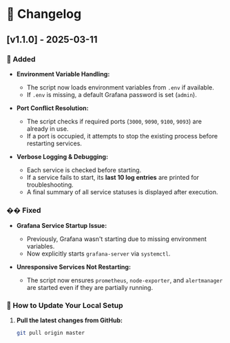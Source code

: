 # 📝 Changelog

## **[v1.1.0]** - 2025-03-11  
### **🔹 Added**
- **Environment Variable Handling:**  
  - The script now loads environment variables from `.env` if available.  
  - If `.env` is missing, a default Grafana password is set (`admin`).  

- **Port Conflict Resolution:**  
  - The script checks if required ports (`3000`, `9090`, `9100`, `9093`) are already in use.  
  - If a port is occupied, it attempts to stop the existing process before restarting services.  

- **Verbose Logging & Debugging:**  
  - Each service is checked before starting.  
  - If a service fails to start, its **last 10 log entries** are printed for troubleshooting.  
  - A final summary of all service statuses is displayed after execution.  

### **�� Fixed**
- **Grafana Service Startup Issue:**  
  - Previously, Grafana wasn't starting due to missing environment variables.  
  - Now explicitly starts `grafana-server` via `systemctl`.  

- **Unresponsive Services Not Restarting:**  
  - The script now ensures `prometheus`, `node-exporter`, and `alertmanager` are started even if they are partially running.  

### **🚀 How to Update Your Local Setup**
1. **Pull the latest changes from GitHub:**  
   ```bash
   git pull origin master

